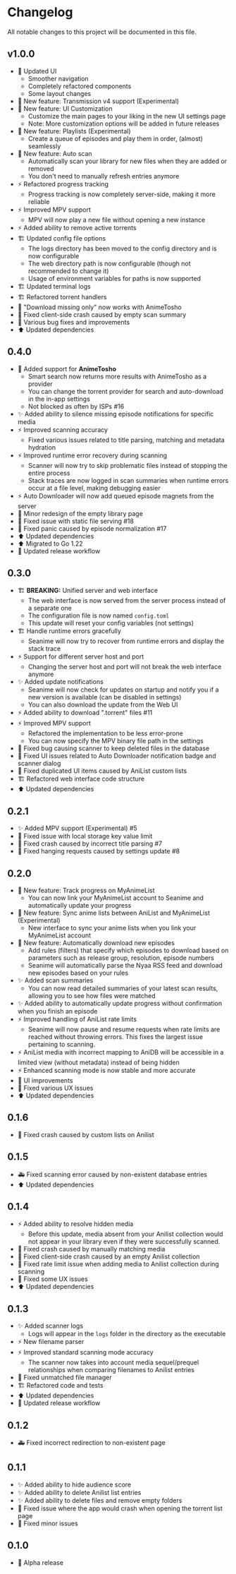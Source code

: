 # Changelog

All notable changes to this project will be documented in this file.

## v1.0.0

- 🎉 Updated UI
  - Smoother navigation
  - Completely refactored components
  - Some layout changes
- 🎉 New feature: Transmission v4 support (Experimental)
- 🎉 New feature: UI Customization
  - Customize the main pages to your liking in the new UI settings page
  - Note: More customization options will be added in future releases
- 🎉 New feature: Playlists (Experimental)
  - Create a queue of episodes and play them in order, (almost) seamlessly
- 🎉 New feature: Auto scan
  - Automatically scan your library for new files when they are added or removed
  - You don't need to manually refresh entries anymore
- ⚡️ Refactored progress tracking
  - Progress tracking is now completely server-side, making it more reliable
- ⚡️ Improved MPV support
  - MPV will now play a new file without opening a new instance
- ⚡️ Added ability to remove active torrents
- 🏗️ Updated config file options
  - The logs directory has been moved to the config directory and is now configurable
  - The web directory path is now configurable (though not recommended to change it)
  - Usage of environment variables for paths is now supported
- 🏗️ Updated terminal logs
- 🏗️ Refactored torrent handlers
- 🦺 "Download missing only" now works with AnimeTosho
- 🦺 Fixed client-side crash caused by empty scan summary
- 🦺 Various bug fixes and improvements
- ⬆️ Updated dependencies

## 0.4.0

- 🎉 Added support for **AnimeTosho**
  - Smart search now returns more results with AnimeTosho as a provider
  - You can change the torrent provider for search and auto-download in the in-app settings
  - Not blocked as often by ISPs #16
- ✨ Added ability to silence missing episode notifications for specific media
- ⚡️ Improved scanning accuracy
  - Fixed various issues related to title parsing, matching and metadata hydration 
- ⚡️ Improved runtime error recovery during scanning
  - Scanner will now try to skip problematic files instead of stopping the entire process
  - Stack traces are now logged in scan summaries when runtime errors occur at a file level, making debugging easier
- ⚡️ Auto Downloader will now add queued episode magnets from the server
- 💄 Minor redesign of the empty library page
- 🦺 Fixed issue with static file serving #18
- 🦺 Fixed panic caused by episode normalization #17
- ⬆️ Updated dependencies
- ⬆️ Migrated to Go 1.22
- 🔨 Updated release workflow

## 0.3.0

- 🏗️ **BREAKING:** Unified server and web interface
  - The web interface is now served from the server process instead of a separate one
  - The configuration file is now named `config.toml`
  - This update will reset your config variables (not settings)
- 🏗️ Handle runtime errors gracefully
  - Seanime will now try to recover from runtime errors and display the stack trace
- ⚡️ Support for different server host and port
  - Changing the server host and port will not break the web interface anymore
- ✨ Added update notifications
  - Seanime will now check for updates on startup and notify you if a new version is available (can be disabled in settings)
  - You can also download the update from the Web UI
- ⚡️ Added ability to download ".torrent" files #11
- ⚡️ Improved MPV support
  - Refactored the implementation to be less error-prone
  - You can now specify the MPV binary file path in the settings
- 🦺 Fixed bug causing scanner to keep deleted files in the database
- 🦺 Fixed UI issues related to Auto Downloader notification badge and scanner dialog
- 🦺 Fixed duplicated UI items caused by AniList custom lists
- 🏗️ Refactored web interface code structure
- ⬆️ Updated dependencies

## 0.2.1

- ✨ Added MPV support (Experimental) #5
- 🦺 Fixed issue with local storage key value limit
- 🦺 Fixed crash caused by incorrect title parsing #7
- 🦺 Fixed hanging requests caused by settings update #8

## 0.2.0

- 🎉 New feature: Track progress on MyAnimeList
  - You can now link your MyAnimeList account to Seanime and automatically update your progress
- 🎉 New feature: Sync anime lists between AniList and MyAnimeList (Experimental)
  - New interface to sync your anime lists when you link your MyAnimeList account
- 🎉 New feature: Automatically download new episodes
  - Add rules (filters) that specify which episodes to download based on parameters such as release group, resolution, episode numbers
  - Seanime will automatically parse the Nyaa RSS feed and download new episodes based on your rules
- ✨ Added scan summaries
  - You can now read detailed summaries of your latest scan results, allowing you to see how files were matched
- ✨ Added ability to automatically update progress without confirmation when you finish an episode
- ⚡️ Improved handling of AniList rate limits
  - Seanime will now pause and resume requests when rate limits are reached without throwing errors. This fixes the largest issue pertaining to scanning.
- ⚡️ AniList media with incorrect mapping to AniDB will be accessible in a limited view (without metadata) instead of being hidden
- ⚡️ Enhanced scanning mode is now stable and more accurate
- 💄 UI improvements
- 🦺 Fixed various UX issues
- ⬆️ Updated dependencies

## 0.1.6

- 🦺 Fixed crash caused by custom lists on Anilist

## 0.1.5

- 🚑️ Fixed scanning error caused by non-existent database entries
- ⬆️ Updated dependencies

## 0.1.4

- ⚡️ Added ability to resolve hidden media
  - Before this update, media absent from your Anilist collection would not appear in your library even if they were successfully scanned.
- 🦺 Fixed crash caused by manually matching media
- 🦺 Fixed client-side crash caused by an empty Anilist collection
- 🦺 Fixed rate limit issue when adding media to Anilist collection during scanning
- 🦺 Fixed some UX issues
- ⬆️ Updated dependencies

## 0.1.3

- ✨ Added scanner logs
  - Logs will appear in the `logs` folder in the directory as the executable
- ⚡️ New filename parser
- ⚡️ Improved standard scanning mode accuracy
  - The scanner now takes into account media sequel/prequel relationships when comparing filenames to Anilist entries
- 🦺 Fixed unmatched file manager
- 🏗️ Refactored code and tests
- ⬆️ Updated dependencies
- 🔨 Updated release workflow

## 0.1.2

- 🚑️ Fixed incorrect redirection to non-existent page

## 0.1.1

- ✨ Added ability to hide audience score
- ✨ Added ability to delete Anilist list entries
- ✨ Added ability to delete files and remove empty folders
- 🦺 Fixed issue where the app would crash when opening the torrent list page
- 🦺 Fixed minor issues

## 0.1.0

- 🎉 Alpha release

